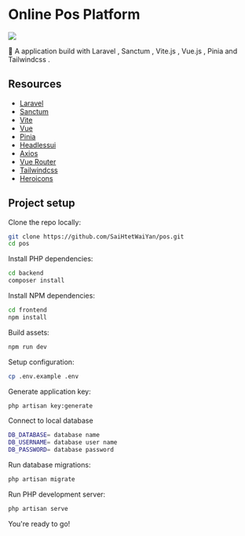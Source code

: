 # Online Pos Platform

<a href="https://github.com/SaiHtetWaiYan/pos/blob/main/LICENSE">
    <img src="https://img.shields.io/github/license/SaiHtetWaiYan/pos">
</a>

🧶 A application build with Laravel , Sanctum , Vite.js , Vue.js , Pinia and Tailwindcss .

## Resources

- [Laravel](https://laravel.com)
- [Sanctum](https://laravel.com/docs/10.x/sanctum)
- [Vite](https://vitejs.dev/)
- [Vue](https://vuejs.org)
- [Pinia](https://pinia.vuejs.org)
- [Headlessui](https://headlessui.com)
- [Axios](https://axios-http.com)
- [Vue Router](https://router.vuejs.org)
- [Tailwindcss](https://tailwindcss.com)
- [Heroicons](https://heroicons.dev)

## Project setup

Clone the repo locally:

```sh
git clone https://github.com/SaiHtetWaiYan/pos.git
cd pos
```

Install PHP dependencies:

```sh
cd backend
composer install
```

Install NPM dependencies:

```sh
cd frontend
npm install
```

Build assets:

```sh
npm run dev
```

Setup configuration:

```sh
cp .env.example .env
```

Generate application key:

```sh
php artisan key:generate
```

Connect to local database

```sh
DB_DATABASE= database name
DB_USERNAME= database user name
DB_PASSWORD= database password
```

Run database migrations:

```sh
php artisan migrate
```

Run PHP development server:

```sh
php artisan serve
```

You're ready to go!

